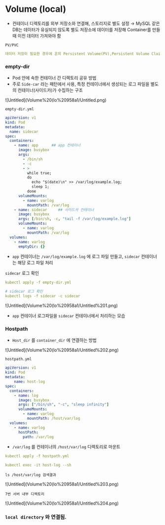 # Volume (local)

- 컨테이너 디렉토리를 외부 저장소와 연결해, 스토리지로 별도 설정
→ MySQL 같은 DB는 데이터가 유실되지 않도록 별도 저장소에 데이터를 저장해 Container를 만들때 이전 데이터 가져와야 함

`PV/PVC`

```yaml
데이터 저장이 필요한 경우에 흔히 Persistent Volume(PV),Persistent Volume Claim(PVC)를 사용
```

### empty-dir

- Pod 안에 속한 컨테이너 간 디렉토리 공유 방법
- 주로 `Side-car` 라는 패턴에서 사용, 특정 컨테이너에서 생성되는 로그 파일을 별도의 컨테이너(사이드카)가 수집하는 구조

![Untitled](Volume%20(lo%20958a1/Untitled.png)

`empty-dir.yml`

```yaml
apiVersion: v1
kind: Pod
metadata:
  name: sidecar
spec:
  containers:
    - name: app      ## app 컨테이너
      image: busybox
      args:
        - /bin/sh
        - -c
        - >
          while true;
          do
            echo "$(date)\n" >> /var/log/example.log;
            sleep 1;
          done
      volumeMounts:
        - name: varlog
          mountPath: /var/log
    - name: sidecar     ## 사이드카 컨테이너
      image: busybox
      args: [/bin/sh, -c, "tail -f /var/log/example.log"]
      volumeMounts:
        - name: varlog
          mountPath: /var/log
  volumes:
    - name: varlog
      emptyDir: {}
```

- `app` 컨테이너는 `/var/log/example.log` 에 로그 파일 만들고, `sidecar` 컨테이너는 해당 로그 파일 처리

`sidecar` 로그 확인

```yaml
kubectl apply -f empty-dir.yml

# sidecar 로그 확인
kubectl logs -f sidecar -c sidecar
```

![Untitled](Volume%20(lo%20958a1/Untitled%201.png)

- `app` 컨테이너 로그파일을 `sidecar` 컨테이너에서 처리하는 모습

### Hostpath

- `Host_dir` 를 `container_dir` 에 연결하는 방법

![Untitled](Volume%20(lo%20958a1/Untitled%202.png)

`hostpath.yml`

```yaml
apiVersion: v1
kind: Pod
metadata:
	name: host-log
spec:
  containers:
    - name: log
      image: busybox
      args: ["/bin/sh", "-c", "sleep infinity"]
      volumeMounts:
        - name: varlog
          mountPath: /host/var/log
  volumes:
    - name: varlog
      hostPath:
        path: /var/log
```

- `/var/log` 를 컨테이너의 `/host/var/log` 디렉토리로 마운트

```yaml
kubectl apply -f hostpath.yml

kubectl exec -it host-log --sh
```

`ls /host/var/log 검색결과`

![Untitled](Volume%20(lo%20958a1/Untitled%203.png)

`7번 서버 내부 디렉토리`

![Untitled](Volume%20(lo%20958a1/Untitled%204.png)

### `local directory` 와 연결됨.